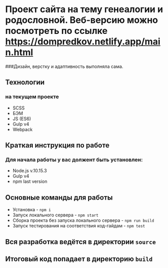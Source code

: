 # Проект сайта на тему генеалогии и родословной. Веб-версию можно посмотреть по ссылке https://dompredkov.netlify.app/main.html

###Дизайн, верстку и адаптивность выполняла сама.

## Технологии
### на текущем проекте
* SCSS
* БЭМ
* JS (ES6)
* Gulp v4
* Webpack

## Краткая инструкция по работе
### Для начала работы у вас должент быть установлен:
* Node.js v.10.15.3
* Gulp v4
* npm last version

## Основные команды для работы
* Установка - `npm i`
* Запуск локального сервера - `npm start`
* Сборка проекта без запуска локального сервера - `npm run build`
* Запуск тестирования на соответствия код-гайдам - `npm test`

## Вся разработка ведётся в директории `source`
## Итоговый код попадает в директорию `build`
